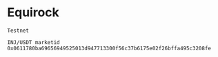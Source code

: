 # Equirock


```
Testnet

INJ/USDT marketid 0x0611780ba69656949525013d947713300f56c37b6175e02f26bffa495c3208fe

```
